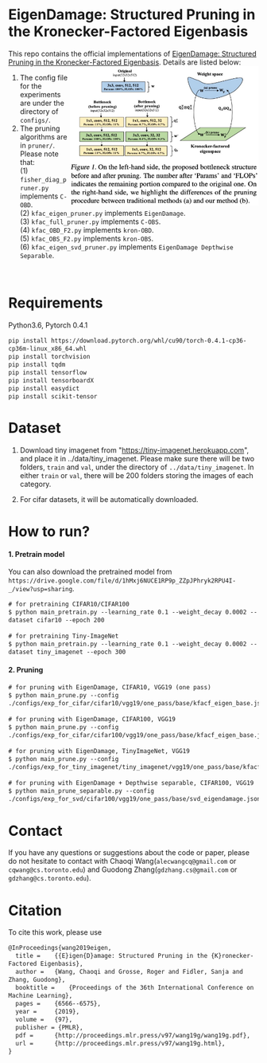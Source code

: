 # EigenDamage: Structured Pruning in the Kronecker-Factored Eigenbasis
This repo contains the official implementations of [EigenDamage: Structured Pruning in the Kronecker-Factored Eigenbasis](https://arxiv.org/abs/1905.05934). Details are listed below:
 <img align="right" width="380" height="280" src="imgs/figure1.png">

1. The config file for the experiments are under the directory of `configs/`.
2. The pruning algorithms are in `pruner/`. Please note that: <br>
   (1) `fisher_diag_pruner.py` implements `C-OBD`. <br>
   (2) `kfac_eigen_pruner.py` implements `EigenDamage`. <br>
   (3) `kfac_full_pruner.py` implements `C-OBS`. <br>
   (4) `kfac_OBD_F2.py` implements `kron-OBD`. <br>
   (5) `kfac_OBS_F2.py` implements `kron-OBS`. <br>
   (6) `kfac_eigen_svd_pruner.py` implements `EigenDamage Depthwise Separable`.
<br>

# Requirements
Python3.6, Pytorch 0.4.1
```
pip install https://download.pytorch.org/whl/cu90/torch-0.4.1-cp36-cp36m-linux_x86_64.whl
pip install torchvision
pip install tqdm
pip install tensorflow
pip install tensorboardX
pip install easydict
pip install scikit-tensor
```

# Dataset
1. Download tiny imagenet from "https://tiny-imagenet.herokuapp.com", and place it in ../data/tiny_imagenet.
   Please make sure there will be two folders, `train` and `val`,  under the directory of `../data/tiny_imagenet`.
   In either `train` or `val`, there will be 200 folders storing the images of each category.
   
2. For cifar datasets, it will be automatically downloaded.



# How to run?

#### 1. Pretrain model
You can also download the pretrained model from `https://drive.google.com/file/d/1hMxj6NUCE1RP9p_ZZpJPhryk2RPU4I-_/view?usp=sharing`.
```
# for pretraining CIFAR10/CIFAR100
$ python main_pretrain.py --learning_rate 0.1 --weight_decay 0.0002 --dataset cifar10 --epoch 200

# for pretraining Tiny-ImageNet
$ python main_pretrain.py --learning_rate 0.1 --weight_decay 0.0002 --dataset tiny_imagenet --epoch 300
```


#### 2. Pruning
```
# for pruning with EigenDamage, CIFAR10, VGG19 (one pass)
$ python main_prune.py --config ./configs/exp_for_cifar/cifar10/vgg19/one_pass/base/kfacf_eigen_base.json

# for pruning with EigenDamage, CIFAR100, VGG19
$ python main_prune.py --config ./configs/exp_for_cifar/cifar100/vgg19/one_pass/base/kfacf_eigen_base.json

# for pruning with EigenDamage, TinyImageNet, VGG19
$ python main_prune.py --config ./configs/exp_for_tiny_imagenet/tiny_imagenet/vgg19/one_pass/base/kfacf_eigen_base.json

# for pruning with EigenDamage + Depthwise separable, CIFAR100, VGG19
$ python main_prune_separable.py --config ./configs/exp_for_svd/cifar100/vgg19/one_pass/base/svd_eigendamage.json
```

# Contact
If you have any questions or suggestions about the code or paper, please do not hesitate to contact with Chaoqi Wang(`alecwangcq@gmail.com` or `cqwang@cs.toronto.edu`)
and Guodong Zhang(`gdzhang.cs@gmail.com` or `gdzhang@cs.toronto.edu`). 

# Citation
To cite this work, please use
```
@InProceedings{wang2019eigen,
  title = 	 {{E}igen{D}amage: Structured Pruning in the {K}ronecker-Factored Eigenbasis},
  author = 	 {Wang, Chaoqi and Grosse, Roger and Fidler, Sanja and Zhang, Guodong},
  booktitle = 	 {Proceedings of the 36th International Conference on Machine Learning},
  pages = 	 {6566--6575},
  year = 	 {2019},
  volume = 	 {97},
  publisher = {PMLR},
  pdf = 	 {http://proceedings.mlr.press/v97/wang19g/wang19g.pdf},
  url = 	 {http://proceedings.mlr.press/v97/wang19g.html},
}

```
